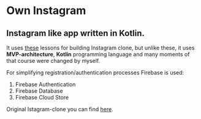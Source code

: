 # Own Instagram

## Instagram like app written in Kotlin.

It uses [these](https://codingwithmitch.com/courses/instagram-clone/) lessons for building Instagram clone, but unlike these, it uses **MVP-architecture**, **Kotlin** programming language and many moments of that course were changed by myself.

For simplifying registration/authentication processes Firebase is used:
1. Firebase Authentication
2. Firebase Database
3. Firebase Cloud Store

Original Istagram-clone you can find [here](https://github.com/mitchtabian/Android-Instagram-Clone).
